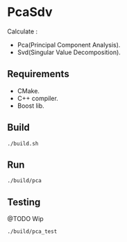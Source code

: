 # PcaSdv

Calculate :

* Pca(Principal Component Analysis). 
* Svd(Singular Value Decomposition). 

## Requirements

* CMake. 
* C++ compiler. 
* Boost lib. 

## Build

``` 
./build.sh
```

## Run

``` 
./build/pca
```

## Testing

@TODO Wip

``` 
./build/pca_test
```
